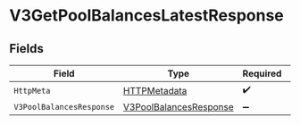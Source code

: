 # V3GetPoolBalancesLatestResponse


## Fields

| Field                                                                       | Type                                                                        | Required                                                                    | Description                                                                 |
| --------------------------------------------------------------------------- | --------------------------------------------------------------------------- | --------------------------------------------------------------------------- | --------------------------------------------------------------------------- |
| `HttpMeta`                                                                  | [HTTPMetadata](../../Models/Components/HTTPMetadata.md)                     | :heavy_check_mark:                                                          | N/A                                                                         |
| `V3PoolBalancesResponse`                                                    | [V3PoolBalancesResponse](../../Models/Components/V3PoolBalancesResponse.md) | :heavy_minus_sign:                                                          | OK                                                                          |